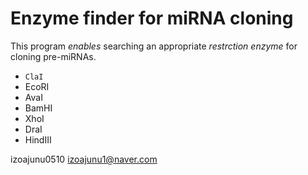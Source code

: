 # Enzyme finder for miRNA cloning

This program _enables_ searching an appropriate *restrction enzyme* for cloning pre-miRNAs.

* `ClaI`
* EcoRI
* AvaI
* BamHI
* XhoI
* DraI
* HindIII

izoajunu0510 <izoajunu1@naver.com>
